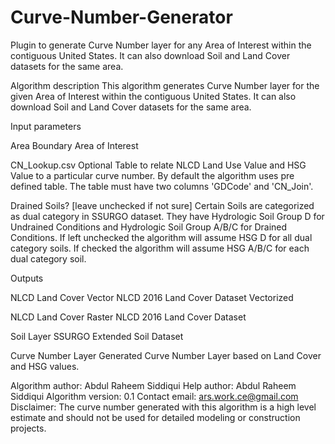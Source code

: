 # Curve-Number-Generator
Plugin to generate Curve Number layer for any Area of Interest within the contiguous United States. It can also download Soil and Land Cover datasets for the same area.

Algorithm description
This algorithm generates Curve Number layer for the given Area of Interest within the contiguous United States. It can also download Soil and Land Cover datasets for the same area.

Input parameters

Area Boundary
Area of Interest

CN_Lookup.csv
Optional Table to relate NLCD Land Use Value and HSG Value to a particular curve number. By default the algorithm uses pre defined table. The table must have two columns 'GDCode' and 'CN_Join'.

Drained Soils? [leave unchecked if not sure]
Certain Soils are categorized as dual category in SSURGO dataset. They have Hydrologic Soil Group D for Undrained Conditions and Hydrologic Soil Group A/B/C for Drained Conditions. If left unchecked the algorithm will assume HSG D for all dual category soils.  If checked the algorithm will assume HSG A/B/C for each dual category soil.

Outputs

NLCD Land Cover Vector
NLCD 2016 Land Cover Dataset Vectorized

NLCD Land Cover Raster
NLCD 2016 Land Cover Dataset

Soil Layer
SSURGO Extended Soil Dataset 

Curve Number Layer
Generated Curve Number Layer based on Land Cover and HSG values.


Algorithm author: Abdul Raheem Siddiqui
Help author: Abdul Raheem Siddiqui
Algorithm version: 0.1
Contact email: ars.work.ce@gmail.com
Disclaimer: The curve number generated with this algorithm is a high level estimate and should not be used for detailed modeling or construction projects.
